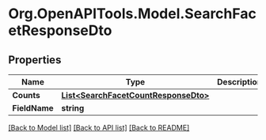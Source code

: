 # Org.OpenAPITools.Model.SearchFacetResponseDto

## Properties

Name | Type | Description | Notes
------------ | ------------- | ------------- | -------------
**Counts** | [**List&lt;SearchFacetCountResponseDto&gt;**](SearchFacetCountResponseDto.md) |  | 
**FieldName** | **string** |  | 

[[Back to Model list]](../../README.md#documentation-for-models) [[Back to API list]](../../README.md#documentation-for-api-endpoints) [[Back to README]](../../README.md)

